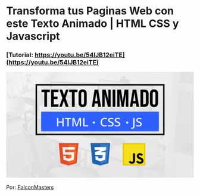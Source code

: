 # Transforma tus Paginas Web con este Texto Animado | HTML CSS y Javascript
### [Tutorial: https://youtu.be/54lJB12eiTE](https://youtu.be/54lJB12eiTE)

![Transforma tus Paginas Web con este Texto Animado | HTML CSS y Javascript](https://raw.githubusercontent.com/falconmasters/texto-animado/master/img/thumb.png)

Por: [FalconMasters](http://www.falconmasters.com)